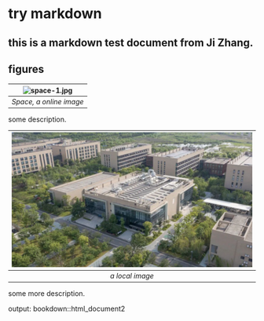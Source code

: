 # try markdown
this is a markdown test document from Ji Zhang. 
---
## figures

| ![space-1.jpg](http://www.storywarren.com/wp-content/uploads/2016/09/space-1.jpg) | 
|:--:| 
| *Space, a online image* |

some description.

| ![fig1](640.png) | 
|:--:| 
| *a local image* |

some more description. 

output: bookdown::html_document2


